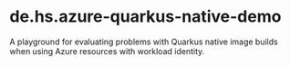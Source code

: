 # de.hs.azure-quarkus-native-demo

A playground for evaluating problems with Quarkus native image builds
when using Azure resources with workload identity.
